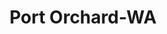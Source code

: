 ---
title: Port Orchard-WA
slug: port-orchard-wa
f_state:
- cms/state/washington.md
f_locations:
- cms/payday-loan/advance-america-2958.md
- cms/payday-loan/cash-advantedge-6647.md
- cms/payday-loan/cash-advantedge-6648.md
- cms/payday-loan/check-into-cash-12923.md
- cms/payday-loan/money-depot-21221.md
- cms/payday-loan/money-depot-21222.md
- cms/payday-loan/money-depot-21223.md
- cms/payday-loan/moneytree-21976.md
- cms/payday-loan/moneytree-21978.md
- cms/payday-loan/moneytree-21979.md
updated-on: '2024-05-30T13:41:28.615Z'
created-on: '2024-05-30T13:41:28.615Z'
published-on: '2024-05-30T13:54:32.469Z'
f_city: Port Orchard
layout: '[city].html'
tags: city
---